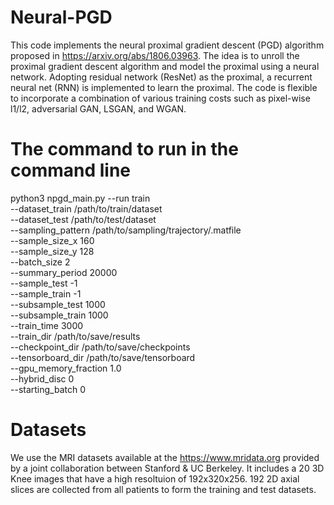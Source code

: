 # Neural-PGD
This code implements the neural proximal gradient descent (PGD) algorithm proposed in https://arxiv.org/abs/1806.03963. The idea is to unroll the proximal gradient descent algorithm and model the proximal using a neural network. Adopting residual network (ResNet) as the proximal, a recurrent neural net (RNN) is implemented to learn the proximal. The code is flexible to incorporate a combination of various training costs such as pixel-wise l1/l2, adversarial GAN, LSGAN, and WGAN. 

# The command to run in the command line

python3 npgd_main.py 
--run train            
--dataset_train /path/to/train/dataset            
--dataset_test /path/to/test/dataset           
--sampling_pattern /path/to/sampling/trajectory/.matfile           
--sample_size_x 160      
--sample_size_y 128          
--batch_size 2        
--summary_period 20000           
--sample_test -1               
--sample_train -1               
--subsample_test 1000               
--subsample_train 1000               
--train_time 3000               
--train_dir /path/to/save/results              
--checkpoint_dir /path/to/save/checkpoints             
--tensorboard_dir /path/to/save/tensorboard           
--gpu_memory_fraction 1.0               
--hybrid_disc 0            
--starting_batch 0            


# Datasets

We use the MRI datasets available at the https://www.mridata.org provided by a joint collaboration between Stanford & UC Berkeley. It includes a 20 3D Knee images that have a high resoltuion of 192x320x256. 192 2D axial slices are collected from all patients to form the training and test datasets. 
